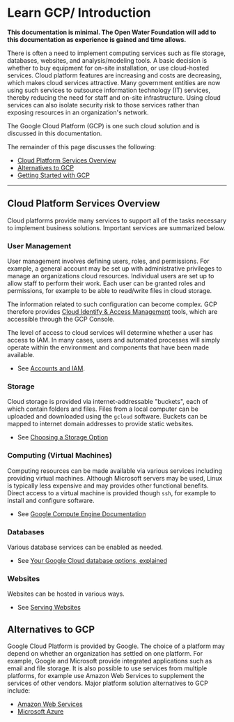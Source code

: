 # Learn GCP/ Introduction #

**This documentation is minimal.
The Open Water Foundation will add to this documentation as experience is gained and time allows.**

There is often a need to implement computing services such as file storage, databases, websites,
and analysis/modeling tools.
A basic decision is whether to buy equipment for on-site installation, or use cloud-hosted services.
Cloud platform features are increasing and costs are decreasing, which makes cloud services attractive.
Many government entities are now using such services to outsource information technology (IT) services,
thereby reducing the need for staff and on-site infrastructure.
Using cloud services can also isolate security risk to those services rather than exposing resources in an organization's network.

The Google Cloud Platform (GCP) is one such cloud solution and is discussed in this documentation.

The remainder of this page discusses the following:

*   [Cloud Platform Services Overview](#cloud-platform-services-overview)
*   [Alternatives to GCP](#alternatives-to-gcp)
*   [Getting Started with GCP](#getting-started-with-gcp)

-----------

## Cloud Platform Services Overview ##

Cloud platforms provide many services to support all of the tasks necessary to implement business solutions.
Important services are summarized below.

### User Management ###

User management involves defining users, roles, and permissions.
For example, a general account may be set up with administrative privileges to manage an organizations cloud resources.
Individual users are set up to allow staff to perform their work.
Each user can be granted roles and permissions, for example to be able to read/write files in cloud storage.

The information related to such configuration can become complex.
GCP therefore provides [Cloud Identify & Access Management](https://cloud.google.com/iam/) tools,
which are accessible through the GCP Console.

The level of access to cloud services will determine whether a user has access to IAM.
In many cases, users and automated processes will simply operate within the environment and components
that have been made available.

*   See [Accounts and IAM](accounts-iam.md).

### Storage ###

Cloud storage is provided via internet-addressable "buckets", each of which contain folders and files.
Files from a local computer can be uploaded and downloaded using the `gcloud` software.
Buckets can be mapped to internet domain addresses to provide static websites.

*   See [Choosing a Storage Option](https://cloud.google.com/storage-options/)
<!-- *   [Storage](storage.md).-->

### Computing (Virtual Machines) ###

Computing resources can be made available via various services including providing virtual machines.
Although Microsoft servers may be used,
Linux is typically less expensive and may provides other functional benefits.
Direct access to a virtual machine is provided though `ssh`, for example to install and configure software.

*   See [Google Compute Engine Documentation](https://cloud.google.com/compute/docs/)
<!-- *   [Virtual Machines](vm.md) -->

### Databases ###

Various database services can be enabled as needed.

*   See [Your Google Cloud database options, explained](https://cloud.google.com/blog/topics/developers-practitioners/your-google-cloud-database-options-explained)

### Websites ###

Websites can be hosted in various ways.

*   See [Serving Websites](https://cloud.google.com/solutions/web-serving-overview)
<!-- *   [Websites](website.md) -->

## Alternatives to GCP ##

Google Cloud Platform is provided by Google.
The choice of a platform may depend on whether an organization has settled on one platform.
For example, Google and Microsoft provide integrated applications such as email and file storage.
It is also possible to use services from multiple platforms,
for example use Amazon Web Services to supplement the services of other vendors.
Major platform solution alternatives to GCP include:

*   [Amazon Web Services](https://aws.amazon.com/)
*   [Microsoft Azure](https://azure.microsoft.com/en-us/)

<!--
## Getting Started with GCP ##

See the next sections in this documentation for information about setting up accounts
and getting started with GCP.
-->
